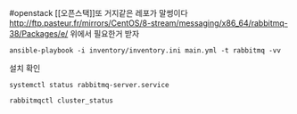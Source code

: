 #openstack 
[[오픈스택]]또 거지같은 레포가 말썽이다
http://ftp.pasteur.fr/mirrors/CentOS/8-stream/messaging/x86_64/rabbitmq-38/Packages/e/
위에서 필요한거 받자

```/bin/bash
ansible-playbook -i inventory/inventory.ini main.yml -t rabbitmq -vv
```






설치 확인
```/bin/bash
systemctl status rabbitmq-server.service
```



```/bin/bash
rabbitmqctl cluster_status
```



```/bin/bash

```



```/bin/bash

```



```/bin/bash

```



```/bin/bash

```



```/bin/bash

```



```/bin/bash

```



```/bin/bash

```



```/bin/bash

```



```/bin/bash

```



```/bin/bash

```



```/bin/bash

```



```/bin/bash

```



```/bin/bash

```



```/bin/bash

```



```/bin/bash

```



